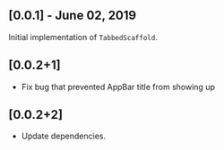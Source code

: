 ## [0.0.1] - June 02, 2019

Initial implementation of `TabbedScaffold`.

## [0.0.2+1]

* Fix bug that prevented AppBar title from showing up

## [0.0.2+2]

* Update dependencies.